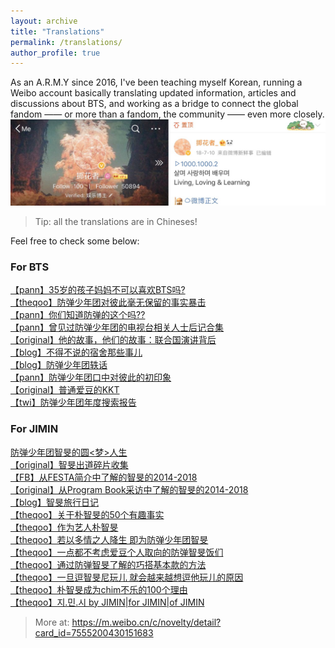 ```yaml
---
layout: archive
title: "Translations"
permalink: /translations/
author_profile: true
---
```


As an A.R.M.Y since 2016, I've been teaching myself Korean, running a Weibo account basically translating updated information, articles and discussions about BTS, and working as a bridge to connect the global fandom —— or more than a fandom, the community —— even more closely.
![Account](/images/Account.JPG)

> Tip: all the translations are in Chineses! 

Feel free to check some below:

### For BTS

[【pann】35岁的孩子妈妈不可以喜欢BTS吗?](https://m.weibo.cn/5977544597/4306717124800429)
<br/>
[【theqoo】防弹少年团对彼此毫无保留的事实暴击](https://m.weibo.cn/5977544597/4314174370234159)
<br/>
[【pann】你们知道防弹的这个吗??](https://m.weibo.cn/5977544597/4333747308015141)
<br/>
[【pann】曾见过防弹少年团的电视台相关人士后记合集](https://m.weibo.cn/5977544597/4338498222363720)
<br/>
[【original】他的故事，他们的故事：联合国演讲背后](https://m.weibo.cn/5977544597/4289317461372177)
<br/>
[【blog】不得不说的宿舍那些事儿](https://m.weibo.cn/5977544597/4306946209627507)
<br/>
[【blog】防弹少年团轶话](https://m.weibo.cn/5977544597/4310287534974614)
<br/>
[【pann】防弹少年团口中对彼此的初印象](https://m.weibo.cn/5977544597/4310892730320859)
<br/>
[【original】普通爱豆的KKT](https://m.weibo.cn/5977544597/4355960694511548)
<br/>
[【twi】防弹少年团年度搜索报告](https://m.weibo.cn/5977544597/4463773383163552)


### For JIMIN

[防弹少年团智旻的圆<梦>人生](https://m.weibo.cn/5977544597/4456019486689595)
<br/>
[【original】智旻出道碎片收集](https://m.weibo.cn/5977544597/4354737467395324)
<br/>
[【FB】从FESTA简介中了解的智旻的2014-2018](https://m.weibo.cn/5977544597/4350144822558162)
<br/>
[【original】从Program Book采访中了解的智旻的2014-2018](https://m.weibo.cn/5977544597/4271230951721384)
<br/>
[【blog】智旻旅行日记](https://m.weibo.cn/5977544597/4269777998975434)
<br/>
[【theqoo】关于朴智旻的50个有趣事实](https://m.weibo.cn/5977544597/4301506532344079)
<br/>
[【theqoo】作为艺人朴智旻](https://m.weibo.cn/5977544597/4420581766425706)
<br/>
[【theqoo】若以多情之人降生 即为防弹少年团智旻](https://m.weibo.cn/5977544597/4336415833224406)
<br/>
[【theqoo】一点都不考虑爱豆个人取向的防弹智旻饭们](https://m.weibo.cn/5977544597/4391097318954150)
<br/>
[【theqoo】通过防弹智旻了解的巧搭基本款的方法](https://m.weibo.cn/5977544597/4388202699892689)
<br/>
[【theqoo】一旦逗智旻尼玩儿 就会越来越想逗他玩儿的原因](https://m.weibo.cn/5977544597/4374658918381943)
<br/>
[【theqoo】朴智旻成为chim不乐的100个理由](https://m.weibo.cn/5977544597/4363792735348948)
<br/>
[【theqoo】지.민.시 by JIMIN|for JIMIN|of JIMIN](https://m.weibo.cn/5977544597/4361747982784387)


> More at: https://m.weibo.cn/c/novelty/detail?card_id=7555200430151683

